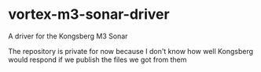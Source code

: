 # vortex-m3-sonar-driver
A driver for the Kongsberg M3 Sonar

The repository is private for now because I don't know how well Kongsberg would respond if we publish the files we got from them
